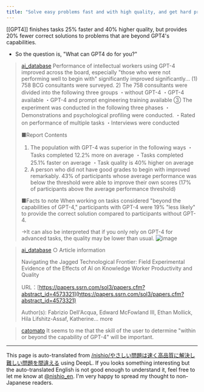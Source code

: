 ```yaml
---
title: "Solve easy problems fast and with high quality, and get hard problems wrong."
---
```


[[GPT4]] finishes tasks 25% faster and 40% higher quality, but provides 20% fewer correct solutions to problems that are beyond GPT4's capabilities.
- So the question is, "What can GPT4 do for you?"

> [ai_database](https://twitter.com/ai_database/status/1704002496799384033/photo/1) Performance of intellectual workers using GPT-4 improved across the board, especially "those who were not performing well to begin with" significantly improved significantly...
>  (1) 758 BCG consultants were surveyed.
>  2) The 758 consultants were divided into the following three groups
>  ・without GPT-4
>  ・GPT-4 available
>  ・GPT-4 and prompt engineering training available
>  ③ The experiment was conducted in the following three phases
>  ・Demonstrations and psychological profiling were conducted.
>  ・Rated on performance of multiple tasks
>  ・Interviews were conducted
>
>  ■Report Contents
>  1) The population with GPT-4 was superior in the following ways
>  ・Tasks completed 12.2% more on average
>  ・Tasks completed 25.1% faster on average
>  ・Task quality is 40% higher on average
>  2) A person who did not have good grades to begin with improved remarkably.
>  43% of participants whose average performance was below the threshold were able to improve their own scores
>  (17% of participants above the average performance threshold)
>
>  ■Facts to note
>  When working on tasks considered "beyond the capabilities of GPT-4," participants with GPT-4 were 19% "less likely" to provide the correct solution compared to participants without GPT-4.
>
>  →It can also be interpreted that if you only rely on GPT-4 for advanced tasks, the quality may be lower than usual.
>  ![image](https://pbs.twimg.com/media/F6XQHftb0AAriEm?format=png&name=900x900#.png)

> [ai_database](https://twitter.com/ai_database/status/1704003169980940593) ○ Article information
>
>  Navigating the Jagged Technological Frontier: Field Experimental Evidence of the Effects of AI on Knowledge Worker Productivity and Quality
>
>  URL：[https://papers.ssrn.com/sol3/papers.cfm?abstract_id=4573321](https://papers.ssrn.com/sol3/papers.cfm?abstract_id=4573321)
>
>  Author(s): Fabrizio Dell'Acqua, Edward McFowland III, Ethan Mollick, Hila Lifshitz-Assaf, Katherine... more

> [catomato](https://twitter.com/catomato/status/1704029867057242272) It seems to me that the skill of the user to determine "within or beyond the capability of GPT-4" will be important.


---
This page is auto-translated from [/nishio/やさしい問題は速く高品質に解決し難しい問題を間違える](https://scrapbox.io/nishio/やさしい問題は速く高品質に解決し難しい問題を間違える) using DeepL. If you looks something interesting but the auto-translated English is not good enough to understand it, feel free to let me know at [@nishio_en](https://twitter.com/nishio_en). I'm very happy to spread my thought to non-Japanese readers.
